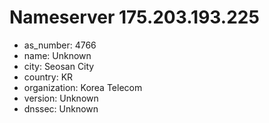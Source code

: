 # Nameserver 175.203.193.225

* as_number: 4766
* name: Unknown
* city: Seosan City
* country: KR
* organization: Korea Telecom
* version: Unknown
* dnssec: Unknown
